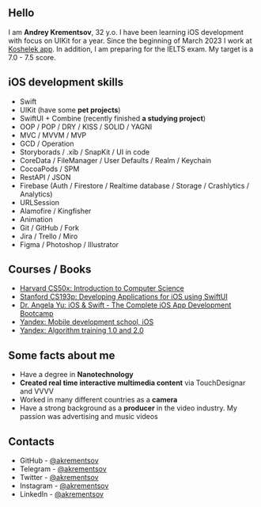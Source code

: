 ## Hello
I am **Andrey Krementsov**, 32 y.o. I have been learning iOS development with focus on UIKit for a year. Since the beginning of March 2023 I work at [Koshelek app](https://koshelek.app). In addition, I am preparing for the IELTS exam. My target is a 7.0 - 7.5 score.

## iOS development skills
- Swift
- UIKit (have some **pet projects**)
- SwiftUI + Combine (recently finished **a studying project**)
- OOP / POP / DRY / KISS / SOLID / YAGNI
- MVC / MVVM / MVP
- GCD / Operation
- Storyborads / .xib / SnapKit / UI in code
- CoreData / FileManager / User Defaults / Realm / Keychain
- CocoaPods / SPM
- RestAPI / JSON
- Firebase (Auth / Firestore / Realtime database / Storage / Crashlytics / Analytics)
- URLSession
- Alamofire / Kingfisher
- Animation
- Git / GitHub / Fork
- Jira / Trello / Miro
- Figma / Photoshop / Illustrator

## Courses / Books
- [Harvard CS50x: Introduction to Computer Science](https://www.edx.org/course/introduction-computer-science-harvardx-cs50x)
- [Stanford CS193p: Developing Applications for iOS using SwiftUI](https://cs193p.sites.stanford.edu)
- [Dr. Angela Yu: iOS & Swift - The Complete iOS App Development Bootcamp](https://www.udemy.com/course/ios-13-app-development-bootcamp/)
- [Yandex: Mobile development school, iOS](https://www.youtube.com/watch?v=PwzFGKc2KPE&list=PLQC2_0cDcSKBUXhSGqAbVAp3SFBKPnpFI)
- [Yandex: Algorithm training 1.0 and 2.0](https://yandex.ru/yaintern/algorithm-training_1)

## Some facts about me
- Have a degree in **Nanotechnology**
- **Created real time interactive multimedia content** via TouchDesignar and VVVV
- Worked in many different countries as a **camera**
- Have a strong background as a **producer** in the video industry. My passion was advertising and music videos

## Contacts
- GitHub - [@akrementsov](https://github.com/akrementsov)
- Telegram - [@akrementsov](https://t.me/akrementsov)
- Twitter - [@akrementsov](https://twitter.com/akrementsov/)
- Instagram - [@akrementsov](https://instagram.com/akrementsov)
- LinkedIn - [@akrementsov](https://www.linkedin.com/in/akrementsov)
